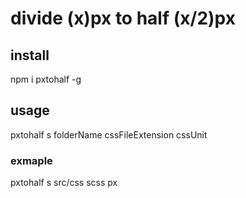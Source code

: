 # divide (x)px to half (x/2)px

## install
npm i pxtohalf -g

## usage
pxtohalf s folderName cssFileExtension cssUnit
### exmaple
pxtohalf s src/css scss px
 